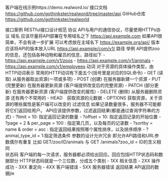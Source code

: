 客户端在线示例https://demo.realword.io/
接口文档 https://github.com/gothinkster/realword/tree/master/api
GitHub仓库 https://github.com/gothinkster/realworld


接口案例 
RESTful接口设计规范
协议
    API与用户的通信协议，尽量使用HTTPs协议
域名
    应该尽量将API部署在专用域名之下 https://api.example.com
    如果API很简单，不会有进一步扩展 可以考虑放在主域名下 https://example.org/api/
版本
    应该将API的版本放入URL https://api.example/com/v1/
路径
    举例 API提供zoo的信息，还包括各种动物和雇员的信息，路径如下
    - https://api.example.com/v1/zoos
    - https://api.example.com/v1/animals
    - https://api.example.com/v1/employees
动词
    对于资源的具体操作类型，由HTTP动词表示
    常用的HTTP动词有下面五个(括号里是对应的SQL命令)
    - GET (读取) 从服务器取出资源(一项或多项)
    - POST (创建) 在服务器新建一个资源
    - PUT (完整更新) 在服务器更新资源 (客户端提供改变后的完整资源)
    - PATCH (部分更新) 在服务器更新资源 (客户端提供改变的属性)
    - DELETE (删除) 从服务器删除资源
    还有两个不常用的
    - HEAD　获取资源的元数据
    - OPTIONS 获取资源，关于资源的哪些属性是客户端可以改变的
过滤信息 
    如果记录数量很多，服务器不可能都将它们返回给用户。 API应该提供参数，过滤返回结果(都是通过查询字符串的方式)
    - ?limit = 10: 指定返回记录的数量
    - ?offset = 10: 指定返回记录的开始位置
    - ?page = 2 & per_page = 100 : 指定第几页，以及每页的记录数
    - ?sortby = name & order = asc : 指定返回结果按照哪个属性排序，以及排序顺序
    - ?animal_type_id = 1:指定筛选条件
    参数的设计允许冗余 即允许API路径和URL参数偶尔有重复 比如 GET/zoo/ID/animals 与 GET /animals?zoo_id = ID的含义相同  
状态码
    客户端的每一次请求，服务器都必须给出回应。回应包括HTTP状态码和数据部分
    HTTP状态码就是一个三位数，分成五个类别
    - 1XX 相关信息
    - 2XX 操作成功
    - 3XX 重定向
    - 4XX 客户端错误
    - 5XX 服务器错误
返回结果
    API返回的数据jie